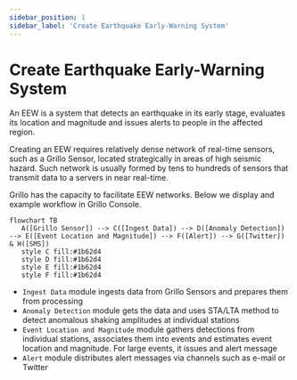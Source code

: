 ```yaml
---
sidebar_position: 1
sidebar_label: 'Create Earthquake Early-Warning System'
---
```


# Create Earthquake Early-Warning System
An EEW is a system that detects an earthquake in its early stage, evaluates its location and magnitude and issues alerts to people in the affected region.

Creating an EEW requires relatively dense network of real-time sensors, such as a Grillo Sensor, located strategically in areas of high seismic hazard. Such network is usually formed by tens to hundreds of sensors that transmit data to a servers in near real-time.

Grillo has the capacity to facilitate EEW networks. Below we display and example workflow in Grillo Console.

```mermaid
flowchart TB
   A([Grillo Sensor]) --> C([Ingest Data]) --> D([Anomaly Detection]) --> E([Event Location and Magnitude]) --> F([Alert]) --> G([Twitter]) & H([SMS])
   style C fill:#1b62d4
   style D fill:#1b62d4
   style E fill:#1b62d4
   style F fill:#1b62d4
```

- `Ingest Data` module ingests data from Grillo Sensors and prepares them from processing
- `Anomaly Detection` module gets the data and uses STA/LTA method to detect anomalous shaking amplitudes at individual stations
- `Event Location and Magnitude` module gathers detections from individual stations, associates them into events and estimates event location and magnitude. For large events, it issues and alert message
- `Alert` module distributes alert messages via channels such as e-mail or Twitter
